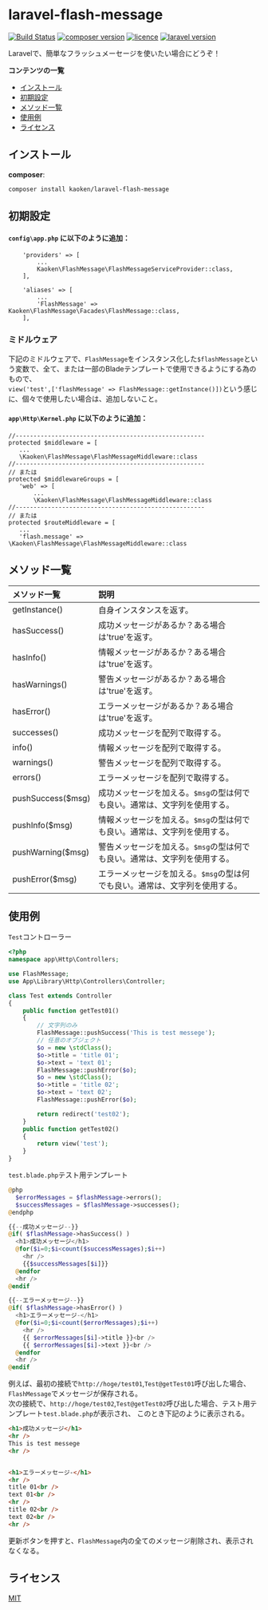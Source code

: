 # laravel-flash-message
[![Build Status](https://img.shields.io/travis/markdown-it/markdown-it/master.svg?style=flat)](https://github.com/kaoken/laravel-flash-message)
[![composer version](https://img.shields.io/badge/version-1.5.1-blue.svg)](https://github.com/kaoken/laravel-flash-message)
[![licence](https://img.shields.io/badge/licence-MIT-blue.svg)](https://github.com/kaoken/laravel-flash-message)
[![laravel version](https://img.shields.io/badge/Laravel%20version-≧5.5-red.svg)](https://github.com/kaoken/laravel-flash-message)

Laravelで、簡単なフラッシュメーセージを使いたい場合にどうぞ！

__コンテンツの一覧__

- [インストール](#インストール)
- [初期設定](#初期設定)
- [メソッド一覧](#メソッド一覧)
- [使用例](#使用例)
- [ライセンス](#ライセンス)

## インストール

**composer**:

```bash
composer install kaoken/laravel-flash-message
```

## 初期設定

#### **`config\app.php` に以下のように追加：**
``` config\app.php
    'providers' => [
        ...
        Kaoken\FlashMessage\FlashMessageServiceProvider::class,
    ],

    'aliases' => [
        ...
        'FlashMessage' => Kaoken\FlashMessage\Facades\FlashMessage::class,
    ],
```

### ミドルウェア
下記のミドルウェアで、`FlashMessage`をインスタンス化した`$flashMessage`という変数で、全て、または一部のBladeテンプレートで使用できるようにする為のもので、  
`view('test',['flashMessage' => FlashMessage::getInstance()])`という感じに、個々で使用したい場合は、追加しないこと。  

#### **`app\Http\Kernel.php` に以下のように追加：**

``` app\Http\Kernel.php
//-----------------------------------------------------
protected $middleware = [
   ...
   \Kaoken\FlashMessage\FlashMessageMiddleware::class
//-----------------------------------------------------
// または
protected $middlewareGroups = [
   'web' => [
       ...
       \Kaoken\FlashMessage\FlashMessageMiddleware::class
//-----------------------------------------------------
// または
protected $routeMiddleware = [
   ...
   'flash.message' => \Kaoken\FlashMessage\FlashMessageMiddleware::class
```

## メソッド一覧
|メソッド一覧 |説明|
|:------|:----|
|getInstance()|自身インスタンスを返す。|
|hasSuccess()|成功メッセージがあるか？ある場合は'true'を返す。|
|hasInfo()|情報メッセージがあるか？ある場合は'true'を返す。|
|hasWarnings()|警告メッセージがあるか？ある場合は'true'を返す。|
|hasError()|エラーメッセージがあるか？ある場合は'true'を返す。|
|successes()|成功メッセージを配列で取得する。|
|info()|情報メッセージを配列で取得する。|
|warnings()|警告メッセージを配列で取得する。|
|errors()|エラーメッセージを配列で取得する。|
|pushSuccess($msg)|成功メッセージを加える。`$msg`の型は何でも良い。通常は、文字列を使用する。|
|pushInfo($msg)|情報メッセージを加える。`$msg`の型は何でも良い。通常は、文字列を使用する。|
|pushWarning($msg)|警告メッセージを加える。`$msg`の型は何でも良い。通常は、文字列を使用する。|
|pushError($msg)|エラーメッセージを加える。`$msg`の型は何でも良い。通常は、文字列を使用する。|

## 使用例
`Test`コントローラー
``` php
<?php
namespace app\Http\Controllers;

use FlashMessage;
use App\Library\Http\Controllers\Controller;

class Test extends Controller
{
    public function getTest01()
    {
        // 文字列のみ
        FlashMessage::pushSuccess('This is test messege');
        // 任意のオブジェクト
        $o = new \stdClass();
        $o->title = 'title 01';
        $o->text = 'text 01';
        FlashMessage::pushError($o);
        $o = new \stdClass();
        $o->title = 'title 02';
        $o->text = 'text 02';
        FlashMessage::pushError($o);

        return redirect('test02');
    }
    public function getTest02()
    {
        return view('test');
    }
}

```

`test.blade.php`テスト用テンプレート
``` php
@php
  $errorMessages = $flashMessage->errors();
  $successMessages = $flashMessage->successes();
@endphp

{{--成功メッセージ--}}
@if( $flashMessage->hasSuccess() )
  <h1>成功メッセージ</h1>
  @for($i=0;$i<count($successMessages);$i++)
    <hr />
    {{$successMessages[$i]}}
  @endfor
  <hr />
@endif

{{--エラーメッセージ--}}
@if( $flashMessage->hasError() )
  <h1>エラーメッセージ-</h1>
  @for($i=0;$i<count($errorMessages);$i++)
    <hr />
    {{ $errorMessages[$i]->title }}<br />
    {{ $errorMessages[$i]->text }}<br />
  @endfor
  <hr />
@endif
```


例えば、最初の接続で`http://hoge/test01`,`Test@getTest01`呼び出した場合、`FlashMessage`でメッセージが保存される。  
次の接続で、`http://hoge/test02`,`Test@getTest02`呼び出した場合、テスト用テンプレート`test.blade.php`が表示され、
このとき下記のように表示される。
```html
<h1>成功メッセージ</h1>
<hr />
This is test messege
<hr />


<h1>エラーメッセージ-</h1>
<hr />
title 01<br />
text 01<br />
<hr />
title 02<br />
text 02<br />
<hr />
```
更新ボタンを押すと、`FlashMessage`内の全てのメッセージ削除され、表示されなくなる。


## ライセンス

[MIT](https://github.com/markdown-it/markdown-it/blob/master/LICENSE)


